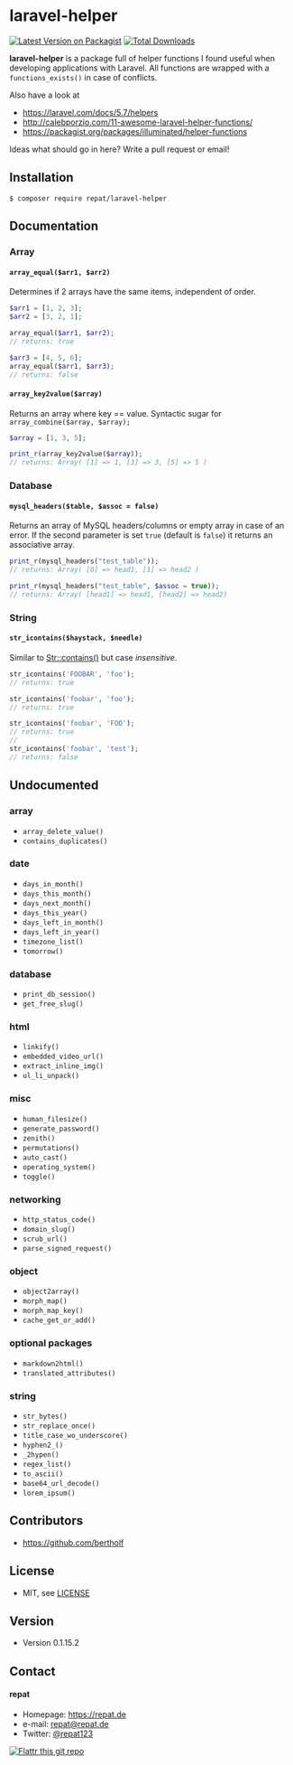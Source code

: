 # laravel-helper
[![Latest Version on Packagist](https://img.shields.io/packagist/v/repat/laravel-helper.svg?style=flat-square)](https://packagist.org/packages/repat/laravel-helper)
[![Total Downloads](https://img.shields.io/packagist/dt/repat/laravel-helper.svg?style=flat-square)](https://packagist.org/packages/repat/laravel-helper)

**laravel-helper** is a package full of helper functions I found useful when developing applications with Laravel. All functions are wrapped with a `functions_exists()` in case of conflicts.

Also have a look at
* https://laravel.com/docs/5.7/helpers
* http://calebporzio.com/11-awesome-laravel-helper-functions/
* https://packagist.org/packages/illuminated/helper-functions

Ideas what should go in here? Write a pull request or email!

## Installation
`$ composer require repat/laravel-helper`

## Documentation

### Array
#### `array_equal($arr1, $arr2)`
Determines if 2 arrays have the same items, independent of order.
```php
$arr1 = [1, 2, 3];
$arr2 = [3, 2, 1];

array_equal($arr1, $arr2);
// returns: true

$arr3 = [4, 5, 6];
array_equal($arr1, $arr3);
// returns: false
```

#### `array_key2value($array)`
Returns an array where key == value. Syntactic sugar for  `array_combine($array, $array);`
```php
$array = [1, 3, 5];

print_r(array_key2value($array));
// returns: Array( [1] => 1, [3] => 3, [5] => 5 )
```

### Database
#### `mysql_headers($table, $assoc = false)`
Returns an array of MySQL headers/columns or empty array in case of an error. If the second parameter is set `true` (default is `false`) it returns an associative array.

```php
print_r(mysql_headers("test_table"));
// returns: Array( [0] => head1, [1] => head2 )

print_r(mysql_headers("test_table", $assoc = true));
// returns: Array( [head1] => head1, [head2] => head2)
```

### String
#### `str_icontains($haystack, $needle)`
Similar to [Str::contains()](https://laravel.com/docs/5.7/helpers#method-str-contains) but case _insensitive_.

```php
str_icontains('FOOBAR', 'foo');
// returns: true

str_icontains('foobar', 'foo');
// returns: true

str_icontains('foobar', 'FOO');
// returns: true
//
str_icontains('foobar', 'test');
// returns: false
```

## Undocumented
### array
* `array_delete_value()`
* `contains_duplicates()`

### date
* `days_in_month()`
* `days_this_month()`
* `days_next_month()`
* `days_this_year()`
* `days_left_in_month()`
* `days_left_in_year()`
* `timezone_list()`
* `tomorrow()`

### database
* `print_db_session()`
* `get_free_slug()`

### html
* `linkify()`
* `embedded_video_url()`
* `extract_inline_img()`
* `ul_li_unpack()`

### misc
* `human_filesize()`
* `generate_password()`
* `zenith()`
* `permutations()`
* `auto_cast()`
* `operating_system()`
* `toggle()`

### networking
* `http_status_code()`
* `domain_slug()`
* `scrub_url()`
* `parse_signed_request()`

### object
* `object2array()`
* `morph_map()`
* `morph_map_key()`
* `cache_get_or_add()`

### optional packages
* `markdown2html()`
* `translated_attributes()`

### string
* `str_bytes()`
* `str_replace_once()`
* `title_case_wo_underscore()`
* `hyphen2_()`
* `_2hypen()`
* `regex_list()`
* `to_ascii()`
* `base64_url_decode()`
* `lorem_ipsum()`

## Contributors
* https://github.com/bertholf

## License
* MIT, see [LICENSE](https://github.com/repat/laravel-helper/blob/master/LICENSE)

## Version
* Version 0.1.15.2

## Contact
#### repat
* Homepage: https://repat.de
* e-mail: repat@repat.de
* Twitter: [@repat123](https://twitter.com/repat123 "repat123 on twitter")

[![Flattr this git repo](http://api.flattr.com/button/flattr-badge-large.png)](https://flattr.com/submit/auto?user_id=repat&url=https://github.com/repat/laravel-helper&title=laravel-helper&language=&tags=github&category=software)
